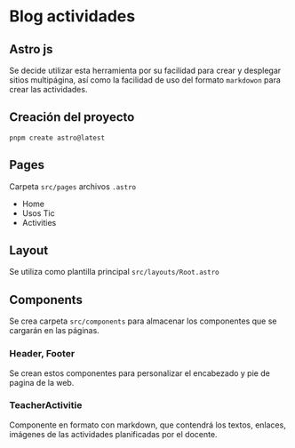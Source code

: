 # Blog actividades

## Astro js

Se decide utilizar esta herramienta por su facilidad para crear y desplegar sitios multipágina, así como la facilidad de uso del formato `markdowon` para crear las actividades.

## Creación del proyecto

`pnpm create astro@latest`

## Pages

Carpeta `src/pages` archivos `.astro`

- Home
- Usos Tic
- Activities

## Layout

Se utiliza como plantilla principal `src/layouts/Root.astro`

## Components

Se crea carpeta `src/components` para almacenar los componentes que se cargarán en las páginas.

### Header, Footer

Se crean estos componentes para personalizar el encabezado y pie de pagina de la web.

### TeacherActivitie

Componente en formato con markdown, que contendrá los textos, enlaces, imágenes de las actividades planificadas por el docente.
